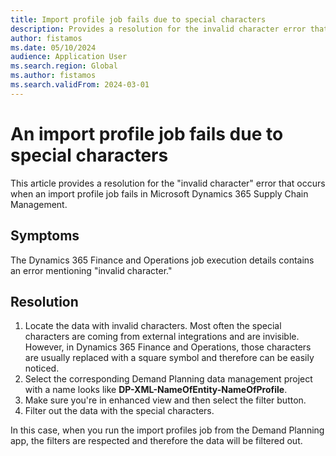 ```yaml
---
title: Import profile job fails due to special characters
description: Provides a resolution for the invalid character error that occurs when an import profile job fails in Microsoft Dynamics 365 Supply Chain Management.
author: fistamos
ms.date: 05/10/2024
audience: Application User
ms.search.region: Global
ms.author: fistamos
ms.search.validFrom: 2024-03-01
---
```

# An import profile job fails due to special characters

This article provides a resolution for the "invalid character" error that occurs when an import profile job fails in Microsoft Dynamics 365 Supply Chain Management.

## Symptoms

The Dynamics 365 Finance and Operations job execution details contains an error mentioning "invalid character."

## Resolution

1. Locate the data with invalid characters. Most often the special characters are coming from external integrations and are invisible. However, in Dynamics 365 Finance and Operations, those characters are usually replaced with a square symbol and therefore can be easily noticed.
2. Select the corresponding Demand Planning data management project with a name looks like **DP-XML-NameOfEntity-NameOfProfile**.
3. Make sure you're in enhanced view and then select the filter button.
4. Filter out the data with the special characters.

In this case, when you run the import profiles job from the Demand Planning app, the filters are respected and therefore the data will be filtered out.
